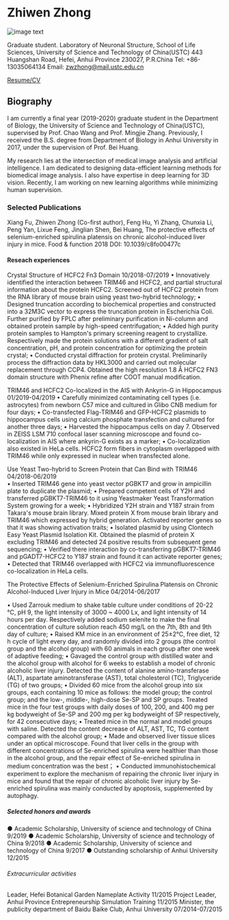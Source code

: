 
# Zhiwen Zhong
![image text](Test3/12.jpg)

Graduate student. 
Laboratory of Neuronal Structure, School of Life Sciences, University of Science and Technology of China(USTC)
443 Huangshan Road, Hefei, Anhui Province 230027, P.R.China
Tel: +86-13035064134
Email: zwzhong@mail.ustc.edu.cn

[Resume/CV](https://github.com/ZhiwenZhong/ZhiwenZhong.github.io/raw/master/Word%20Report%202-ZZW.pdf)

## Biography
I am currently a final year (2019-2020) graduate student in the Department of Biology, the University of Science and Technology of China(USTC), supervised by Prof. Chao Wang and Prof. Mingjie Zhang. Previously, I received the B.S. degree from Department of Biology in Anhui University in 2017, under the supervision of Prof. Bei Huang.

My research lies at the intersection of medical image analysis and artificial intelligence. I am dedicated to designing data-efficient learning methods for biomedical image analysis. I also have expertise in deep learning for 3D vision. Recently, I am working on new learning algorithms while minimizing human supervision.

### Selected Publications
Xiang Fu, Zhiwen Zhong (Co-first author), Feng Hu, Yi Zhang, Chunxia Li, Peng Yan, Lixue Feng, Jinglian Shen, Bei Huang, The protective effects of selenium-enriched spirulina platensis on chronic alcohol-induced liver injury in mice. Food & function 2018 DOI: 10.1039/c8fo00477c
#### Reseach experiences
Crystal Structure of HCFC2 Fn3 Domain                                     10/2018-07/2019
•	Innovatively identified the interaction between TRIM46 and HCFC2, and partial structural information about the protein HCFC2. Screened out of HCFC2 protein from the RNA library of mouse brain using yeast two-hybrid technology; 
•	Designed truncation according to biochemical properties and constructed into a 32M3C vector to express the truncation protein in Escherichia Coli. Further purified by FPLC after preliminary purification in Ni-column and obtained protein sample by high-speed centrifugation;
•	Added high purity protein samples to Hampton's primary screening reagent to crystallize. Respectively made the protein solutions with a different gradient of salt concentration, pH, and protein concentration for optimizing the protein crystal;
•	Conducted crystal diffraction for protein crystal. Preliminarily process the diffraction data by HKL3000 and carried out molecular replacement through CCP4. Obtained the high resolution 1.8 Å HCFC2 FN3 domain structure with Phenix refine after COOT manual modification.

TRIM46 and HCFC2 Co-localized in the AIS with Ankyrin-G in Hippocampus            01/2019-04/2019
•	Carefully minimized contaminating cell types (i.e. astrocytes) from newborn C57 mice and cultured in Glibo CNB medium for four days; 
•	Co-transfected Flag-TRIM46 and GFP-HCFC2 plasmids to hippocampus cells using calcium phosphate transfection and cultured for another three days;
•	Harvested the hippocampus cells on day 7. Observed in ZEISS LSM 710 confocal laser scanning microscope and found co-localization in AIS where ankyrin-G exists as a marker;
•	Co-localization also existed in HeLa cells. HCFC2 form fibers in cytoplasm overlapped with TRIM46 while only expressed in nuclear when transfected alone.

Use Yeast Two-hybrid to Screen Protein that Can Bind with TRIM46                                04/2018-06/2019  
•	Inserted TRIM46 gene into yeast vector pGBKT7 and grow in ampicillin plate to duplicate the plasmid;
•	Prepared competent cells of Y2H and transferred pGBKT7-TRIM46 to it using Yeastmaker Yeast Transformation System growing for a week;
•	Hybridized Y2H strain and Y187 strain from Takara's mouse brain library. Mixed protein X from mouse brain library and TRIM46 which expressed by hybrid generation. Activated reporter genes so that it was showing activation traits;
•	Isolated plasmid by using Clontech Easy Yeast Plasmid Isolation Kit. Obtained the plasmid of protein X excluding TRIM46 and detected 24 positive results from subsequent gene sequencing;
•	Verified there interaction by co-transferring pGBKT7-TRIM46 and pGADT7-HCFC2 to Y187 strain and found it can activate reporter genes;
•	Detected that TRIM46 overlapped with HCFC2 via immunofluorescence co-localization in HeLa cells.

The Protective Effects of Selenium-Enriched Spirulina Platensis on Chronic Alcohol-Induced Liver Injury in Mice        04/2014-06/2017  

•	Used Zarrouk medium to shake table culture under conditions of 20-22 ℃, pH 9, the light intensity of 3000 ~ 4000 Lx, and light intensity of 14 hours per day. Respectively added sodium selenite to make the final concentration of culture solution reach 450 mg/L on the 7th, 8th and 9th day of culture;
•	Raised KM mice in an environment of 25±2℃, free diet, 12 h cycle of light every day, and randomly divided into 2 groups (the control group and the alcohol group) with 60 animals in each group after one week of adaptive feeding;
•	Gavaged the control group with distilled water and the alcohol group with alcohol for 6 weeks to establish a model of chronic alcoholic liver injury. Detected the content of alanine amino-transferase (ALT), aspartate aminotransferase (AST), total cholesterol (TC), Triglyceride (TG) of two groups; 
•	Divided 60 mice from the alcohol group into six groups, each containing 10 mice as follows: the model group; the control group; and the low-, middle-, high-dose Se-SP and SP groups. Treated mice in the four test groups with daily doses of 100, 200, and 400 mg per kg bodyweight of Se-SP and 200 mg per kg bodyweight of SP respectively, for 42 consecutive days;
•	Treated mice in the normal and model groups with saline. Detected the content decrease of ALT, AST, TC, TG content compared with the alcohol group;
•	Made and observed liver tissue slices under an optical microscope. Found that liver cells in the group with different concentrations of Se-enriched spirulina were healthier than those in the alcohol group, and the repair effect of Se-enriched spirulina in medium concentration was the best；
•	Conducted immunohistochemical experiment to explore the mechanism of repairing the chronic liver injury in mice and found that the repair of chronic alcoholic liver injury by Se-enriched spirulina was mainly conducted by apoptosis, supplemented by autophagy.

##### Selected honors and awards
●	Academic Scholarship, University of science and technology of China                                          9/2019
●	Academic Scholarship, University of science and technology of China                                          9/2018
●	Academic Scholarship, University of science and technology of China                                          9/2017
●	Outstanding scholarship of Anhui University                                                                  12/2015

###### Extracurricular activities
Leader, Hefei Botanical Garden Nameplate Activity                                                               11/2015
Project Leader, Anhui Province Entrepreneurship Simulation Training                                             11/2015
Minister, the publicity department of Baidu Baike Club, Anhui University                                        07/2014-07/2015

